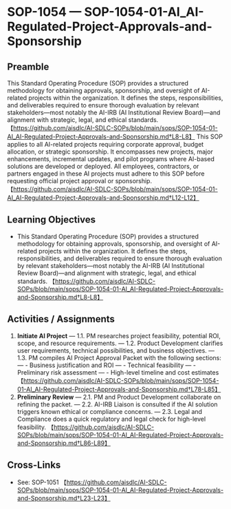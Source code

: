 # SOP-1054 — SOP-1054-01-AI\_AI-Regulated-Project-Approvals-and-Sponsorship

## Preamble
This Standard Operating Procedure (SOP) provides a structured methodology for obtaining approvals, sponsorship, and oversight of AI-related projects within the organization. It defines the steps, responsibilities, and deliverables required to ensure thorough evaluation by relevant stakeholders—most notably the AI-IRB (AI Institutional Review Board)—and alignment with strategic, legal, and ethical standards. 【https://github.com/aisdlc/AI-SDLC-SOPs/blob/main/sops/SOP-1054-01-AI_AI-Regulated-Project-Approvals-and-Sponsorship.md†L8-L8】
This SOP applies to all AI-related projects requiring corporate approval, budget allocation, or strategic sponsorship. It encompasses new projects, major enhancements, incremental updates, and pilot programs where AI-based solutions are developed or deployed. All employees, contractors, or partners engaged in these AI projects must adhere to this SOP before requesting official project approval or sponsorship. 【https://github.com/aisdlc/AI-SDLC-SOPs/blob/main/sops/SOP-1054-01-AI_AI-Regulated-Project-Approvals-and-Sponsorship.md†L12-L12】

## Learning Objectives
- This Standard Operating Procedure (SOP) provides a structured methodology for obtaining approvals, sponsorship, and oversight of AI-related projects within the organization. It defines the steps, responsibilities, and deliverables required to ensure thorough evaluation by relevant stakeholders—most notably the AI-IRB (AI Institutional Review Board)—and alignment with strategic, legal, and ethical standards. 【https://github.com/aisdlc/AI-SDLC-SOPs/blob/main/sops/SOP-1054-01-AI_AI-Regulated-Project-Approvals-and-Sponsorship.md†L8-L8】

## Activities / Assignments
1) **Initiate AI Project** — 1.1. PM researches project feasibility, potential ROI, scope, and resource requirements. — 1.2. Product Development clarifies user requirements, technical possibilities, and business objectives. — 1.3. PM compiles AI Project Approval Packet with the following sections: — \- Business justification and ROI — \- Technical feasibility — \- Preliminary risk assessment — \- High-level timeline and cost estimates 【https://github.com/aisdlc/AI-SDLC-SOPs/blob/main/sops/SOP-1054-01-AI_AI-Regulated-Project-Approvals-and-Sponsorship.md†L78-L85】
2) **Preliminary Review** — 2.1. PM and Product Development collaborate on refining the packet. — 2.2. AI-IRB Liaison is consulted if the AI solution triggers known ethical or compliance concerns. — 2.3. Legal and Compliance does a quick regulatory and legal check for high-level feasibility. 【https://github.com/aisdlc/AI-SDLC-SOPs/blob/main/sops/SOP-1054-01-AI_AI-Regulated-Project-Approvals-and-Sponsorship.md†L86-L89】

## Cross-Links
- See: SOP-1051 【https://github.com/aisdlc/AI-SDLC-SOPs/blob/main/sops/SOP-1054-01-AI_AI-Regulated-Project-Approvals-and-Sponsorship.md†L23-L23】
